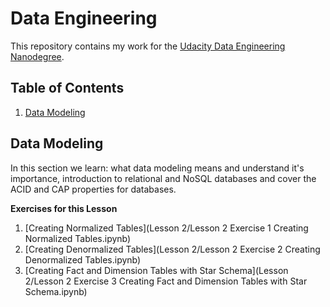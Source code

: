 # Data Engineering
This repository contains my work for the [Udacity Data Engineering Nanodegree](https://www.udacity.com/course/data-engineer-nanodegree--nd027).  

## Table of Contents
1. [Data Modeling](#data-modeling)

## Data Modeling
<p>In this section we learn: what data modeling means and understand it's importance, introduction to relational and NoSQL databases and cover the ACID and CAP properties for databases.</p>

**Exercises for this Lesson**
1. [Creating Normalized Tables](Lesson 2/Lesson 2 Exercise 1 Creating Normalized Tables.ipynb)
2. [Creating Denormalized Tables](Lesson 2/Lesson 2 Exercise 2 Creating Denormalized Tables.ipynb)
3. [Creating Fact and Dimension Tables with Star Schema](Lesson 2/Lesson 2 Exercise 3 Creating Fact and Dimension Tables with Star Schema.ipynb)
